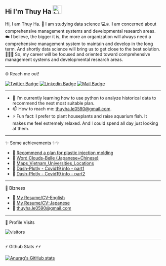 ## Hi I'm Thuy Ha <img src="https://user-images.githubusercontent.com/1303154/88677602-1635ba80-d120-11ea-84d8-d263ba5fc3c0.gif" width="28px" height="28px" alt="hi">

Hi, I am Thuy Ha. 🐳
I am studying data science 💻⎈.
I am concerned about comprehensive management systems and developmental research areas. ☁️
I believe, the bigger it is, the more an organization will always need a comprehensive management system to maintain and develop in the long term. And shortly data science will bring us to get close to the best solution. 📝💖🎉
So, my career will be focused and oriented toward comprehensive management systems and developmental research areas.

---
🌐 Reach me out! 

[![Twitter Badge](https://img.shields.io/badge/-@ThuyHa-1ca0f1?style=flat&labelColor=1ca0f1&logo=twitter&logoColor=white&link=https://twitter.com/ThuyHa_LE)](https://twitter.com/ThuyHa_LE)
[![Linkedin Badge](https://img.shields.io/badge/-ThuyHa-0e76a8?style=flat&labelColor=0e76a8&logo=linkedin&logoColor=white)](https://www.linkedin.com/in/thuyha-le-10694710b/) 
[![Mail Badge](https://img.shields.io/badge/-ThuyHa-c0392b?style=flat&labelColor=c0392b&logo=gmail&logoColor=white)](mailto:thuyha.le0590@gmail.com)

---
- 🔭 I’m currently learning how to use python to analyze historical data to recommend the next most suitable plan.
- 📫 How to reach me: thuyha.le0590@gmail.com.
- ⚡ Fun fact: I prefer to plant houseplants and raise aquarium fish. It makes me feel extremely relaxed. And I could spend all day just looking at them.
----
✨ Some achievements ✨✨
- 📎 [Recommend a plan for plastic injection molding](https://github.com/ThuyHaLE/ThuyHaLE/blob/main/Recommendation_production_planning.ipynb)
- 📎 [Word Clouds-Belle (Japanese+Chinese)](https://github.com/ThuyHaLE/ThuyHaLE/blob/main/Word_Clouds_Belle_(Japanese%2BChinese).ipynb)
- 📎 [Maps_Vietnam_Universities_Locations](https://github.com/ThuyHaLE/ThuyHaLE/blob/main/Maps_Vietnam_Universities_Locations.ipynb)
- 📎 [Dash-Plotly - Covid19 info - part1](https://github.com/ThuyHaLE/ThuyHaLE/blob/main/Dash_Plotly_Covid19_info_part1.ipynb)
- 📎 [Dash-Plotly - Covid19 info - part2](https://github.com/ThuyHaLE/ThuyHaLE/blob/main/Dash_Plotly_Covid19_info_part2.ipynb)
---

🏢 Bizness
- 📎 [My Resume/CV-English](https://mega.nz/file/tt1jSL6C#d5kax8N8CHbmjJ4nSbSK9JS1RoXZNeR1P5enNRgK6gA)
- 📎 [My Resume/CV-Japanese](https://mega.nz/file/19FngTIQ#oBO2Qo5vzWVUgwmgeGyMqv4rRzJ7pxkM-bokdCc0Ivg)
- 📧 thuyha.le0590@gmail.com
---
👀 Profile Visits 

![visitors](https://visitor-badge.glitch.me/badge?page_id=ThuyHa_Le.ThuyHa_Le)

---

⚡ Github Stats ⚡⚡

[![Anurag's GitHub stats](https://github-readme-stats.vercel.app/api?username=ThuyHaLE&hide=contribs,prs&theme=tokyonight)](https://github.com/anuraghazra/github-readme-stats)

